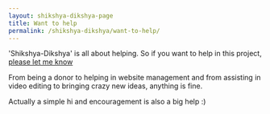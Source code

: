 ```yaml
---
layout: shikshya-dikshya-page
title: Want to help
permalink: /shikshya-dikshya/want-to-help/
---
```

'Shikshya-Dikshya' is all about helping. So if you want to help in this project, [please let me know](https://www.facebook.com/kshitij.lohani)

From being a donor to helping in website management and from assisting in video editing to bringing crazy new ideas, anything is fine.

Actually a simple hi and encouragement is also a big help :)
